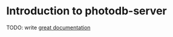 # Introduction to photodb-server

TODO: write [great documentation](http://jacobian.org/writing/great-documentation/what-to-write/)
